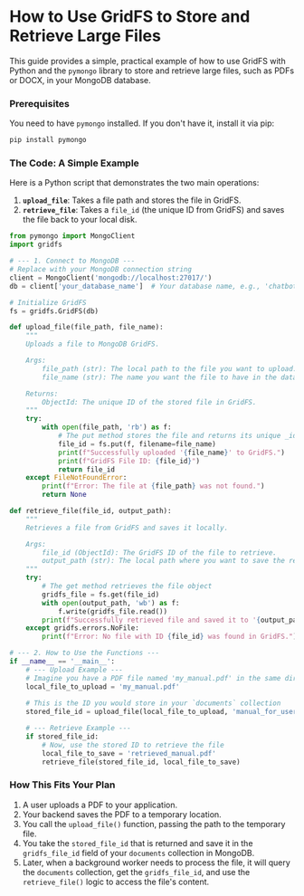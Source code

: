 # How to Use GridFS to Store and Retrieve Large Files

This guide provides a simple, practical example of how to use GridFS with Python and the `pymongo` library to store and retrieve large files, such as PDFs or DOCX, in your MongoDB database.

### Prerequisites

You need to have `pymongo` installed. If you don't have it, install it via pip:

```bash
pip install pymongo
```

### The Code: A Simple Example

Here is a Python script that demonstrates the two main operations:
1.  **`upload_file`**: Takes a file path and stores the file in GridFS.
2.  **`retrieve_file`**: Takes a `file_id` (the unique ID from GridFS) and saves the file back to your local disk.

```python
from pymongo import MongoClient
import gridfs

# --- 1. Connect to MongoDB ---
# Replace with your MongoDB connection string
client = MongoClient('mongodb://localhost:27017/') 
db = client['your_database_name']  # Your database name, e.g., 'chatbot_db'

# Initialize GridFS
fs = gridfs.GridFS(db)

def upload_file(file_path, file_name):
    """
    Uploads a file to MongoDB GridFS.

    Args:
        file_path (str): The local path to the file you want to upload.
        file_name (str): The name you want the file to have in the database.

    Returns:
        ObjectId: The unique ID of the stored file in GridFS.
    """
    try:
        with open(file_path, 'rb') as f:
            # The put method stores the file and returns its unique _id
            file_id = fs.put(f, filename=file_name)
            print(f"Successfully uploaded '{file_name}' to GridFS.")
            print(f"GridFS File ID: {file_id}")
            return file_id
    except FileNotFoundError:
        print(f"Error: The file at {file_path} was not found.")
        return None

def retrieve_file(file_id, output_path):
    """
    Retrieves a file from GridFS and saves it locally.

    Args:
        file_id (ObjectId): The GridFS ID of the file to retrieve.
        output_path (str): The local path where you want to save the retrieved file.
    """
    try:
        # The get method retrieves the file object
        gridfs_file = fs.get(file_id)
        with open(output_path, 'wb') as f:
            f.write(gridfs_file.read())
        print(f"Successfully retrieved file and saved it to '{output_path}'.")
    except gridfs.errors.NoFile:
        print(f"Error: No file with ID {file_id} was found in GridFS.")

# --- 2. How to Use the Functions ---
if __name__ == '__main__':
    # --- Upload Example ---
    # Imagine you have a PDF file named 'my_manual.pdf' in the same directory
    local_file_to_upload = 'my_manual.pdf'
    
    # This is the ID you would store in your `documents` collection
    stored_file_id = upload_file(local_file_to_upload, 'manual_for_user_123.pdf')

    # --- Retrieve Example ---
    if stored_file_id:
        # Now, use the stored ID to retrieve the file
        local_file_to_save = 'retrieved_manual.pdf'
        retrieve_file(stored_file_id, local_file_to_save)
```

### How This Fits Your Plan

1.  A user uploads a PDF to your application.
2.  Your backend saves the PDF to a temporary location.
3.  You call the `upload_file()` function, passing the path to the temporary file.
4.  You take the `stored_file_id` that is returned and save it in the `gridfs_file_id` field of your `documents` collection in MongoDB.
5.  Later, when a background worker needs to process the file, it will query the `documents` collection, get the `gridfs_file_id`, and use the `retrieve_file()` logic to access the file's content. 